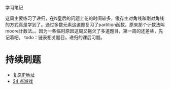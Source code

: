 学习笔记

这周主要练习了递归，在N皇后的问题上花的时间较多，缓存主对角线和副对角线的方式真是学到了。通过多数元素这道题复习了partition函数，原来那个计数法叫moore计数法。。因为一些临时原因这周又拖欠了多道题目，第一周的还差些，先记着吧。
todo：链表相关题目，递归的课后习题。


# 持续刷题

- [复原IP地址](https://leetcode-cn.com/problems/restore-ip-addresses/)
- [24 点游戏](https://leetcode-cn.com/problems/24-game/)
